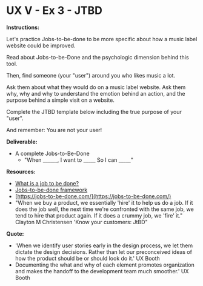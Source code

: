 # UX V - Ex 3 - JTBD

**Instructions:** 

Let's practice Jobs-to-be-done to be more specific about how a music label website could be improved.

Read about Jobs-to-be-Done and the psychologic dimension behind this tool. 

Then, find someone (your "user") around you who likes music a lot.  

Ask them about what they would do on a music label website. Ask them why, why and why to understand the emotion behind an action, and the purpose behind a simple visit on a website.

Complete the JTBD template below including the true purpose of your "user".

And remember: You are not your user!

**Deliverable:** 

- A complete Jobs-to-Be-Done
    - "When ______, I want to _____ So I can _____"

**Resources:** 

- [What is a job to be done?](https://jobs-to-be-done.com/what-is-jobs-to-be-done-fea59c8e39eb)
- [Jobs-to-be-done framework](https://www.productplan.com/glossary/jobs-to-be-done-framework/)
- [https://jobs-to-be-done.com/](https://jobs-to-be-done.com/)
- "When we buy a product, we essentially 'hire' it to help us do a job. If it does the job well, the next time we're confronted with the same job, we tend to hire that product again. If it does a crummy job, we 'fire' it." Clayton M Christensen 'Know your customers: JtBD"

**Quote:** 

- 'When we identify user stories early in the design process, we let them dictate the design decisions. Rather than let our preconceived ideas of how the product should be or should look do it.' UX Booth
- Documenting the what and why of each element promotes organization and makes the handoff to the development team much smoother.' UX Booth